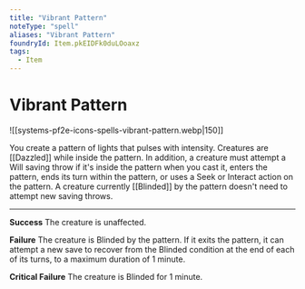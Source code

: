 ```yaml
---
title: "Vibrant Pattern"
noteType: "spell"
aliases: "Vibrant Pattern"
foundryId: Item.pkEIDFk0duLOoaxz
tags:
  - Item
---
```


# Vibrant Pattern
![[systems-pf2e-icons-spells-vibrant-pattern.webp|150]]

You create a pattern of lights that pulses with intensity. Creatures are [[Dazzled]] while inside the pattern. In addition, a creature must attempt a Will saving throw if it's inside the pattern when you cast it, enters the pattern, ends its turn within the pattern, or uses a Seek or Interact action on the pattern. A creature currently [[Blinded]] by the pattern doesn't need to attempt new saving throws.

* * *

**Success** The creature is unaffected.

**Failure** The creature is Blinded by the pattern. If it exits the pattern, it can attempt a new save to recover from the Blinded condition at the end of each of its turns, to a maximum duration of 1 minute.

**Critical Failure** The creature is Blinded for 1 minute.
